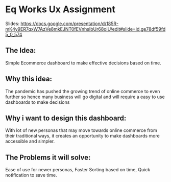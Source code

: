 # Eq Works Ux Assignment 
Slides: https://docs.google.com/presentation/d/185R-mK4y9ER7qxW7AzVe8mkEJNT0fEVnhsIbUr68oiU/edit#slide=id.ge78df59fd5_0_574
## The Idea:
Simple Ecommerce dashboard to make effective decisions based on time.
## Why this idea:
The pandemic has pushed the growing trend of online commerce to even further so hence many business will go digital and will require a easy to use dashboards to make decisions
## Why i want to design this dashboard:
With lot of new personas that may move towards online commerce from their traditional ways, it creates an opportunity to make dashboards more accessible and simpler.
## The Problems it will solve:
Ease of use for newer personas, Faster Sorting based on time, Quick notification to save time.
